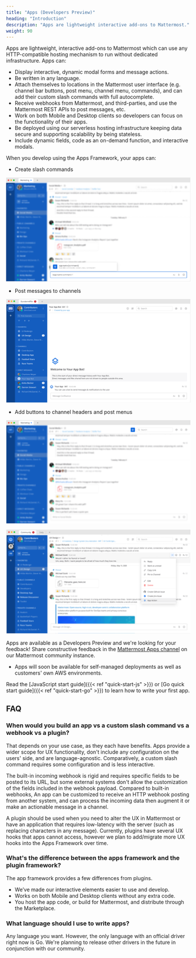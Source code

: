 ```yaml
---
title: "Apps (Developers Preview)"
heading: "Introduction"
description: "Apps are lightweight interactive add-ons to Mattermost."
weight: 90
---
```


Apps are lightweight, interactive add-ons to Mattermost which can use any HTTP-compatible hosting mechanism to run without dedicated infrastructure. Apps can:

- Display interactive, dynamic modal forms and message actions.
- Be written in any language.
- Attach themselves to locations in the Mattermost user interface (e.g. channel bar buttons, post menu, channel menu, commands), and can add their custom slash commands with full autocomplete.
- Receive webhooks from Mattermost, and third-parties, and use the Mattermost REST APIs to post messages, etc.
- Work on both Mobile and Desktop clients so developers can focus on the functionality of their apps.
- Be deployed using our serverless hosting infrastructure keeping data secure and supporting scalability by being stateless.
- Include dynamic fields, code as an on-demand function, and interactive modals.

When you develop using the Apps Framework, your apps can:

- Create slash commands

![image](app-slash-command.png)

- Post messages to channels

![image](app-bot.png)

- Add buttons to channel headers and post menus

![image](app-channel-header.png)

![image](app-action.png)

Apps are available as a Developers Preview and we're looking for your feedback! Share constructive feedback in the [Mattermost Apps channel](https://community.mattermost.com/core/channels/mattermost-apps) on our Mattermost community instance.

* Apps will soon be available for self-managed deployments as well as customers' own AWS environments.

Read the [JavaScript start guide]({{< ref "quick-start-js" >}}) or [Go quick start guide]({{< ref "quick-start-go" >}}) to learn how to write your first app.

## FAQ

### When would you build an app vs a custom slash command vs a webhook vs a plugin?

That depends on your use case, as they each have benefits. Apps provide a wider scope for UX functionality, don't include any configuration on the users' side, and are language-agnostic. Comparatively, a custom slash command requires some configuration and is less interactive.

The built-in incoming webhook is rigid and requires specific fields to be posted to its URL, but some external systems don't allow the customization of the fields included in the webhook payload. Compared to built-in webhooks, An app can be customized to receive an HTTP webhook posting from another system, and can process the incoming data then augment it or make an actionable message in a channel.

A plugin should be used when you need to alter the UX in Mattermost or have an application that requires low-latency with the server (such as replacing characters in any message). Currently, plugins have several UX hooks that apps cannot access, however we plan to add/migrate more UX hooks into the Apps Framework over time.

### What's the difference between the apps framework and the plugin framework?

The app framework provides a few differences from plugins.

- We’ve made our interactive elements easier to use and develop.
- Works on both Mobile and Desktop clients without any extra code.
- You host the app code, or build for Mattermost, and distribute through the Marketplace.

### What language should I use to write apps?

Any language you want. However, the only language with an official driver right now is Go. We're planning to release other drivers in the future in conjunction with our community.
